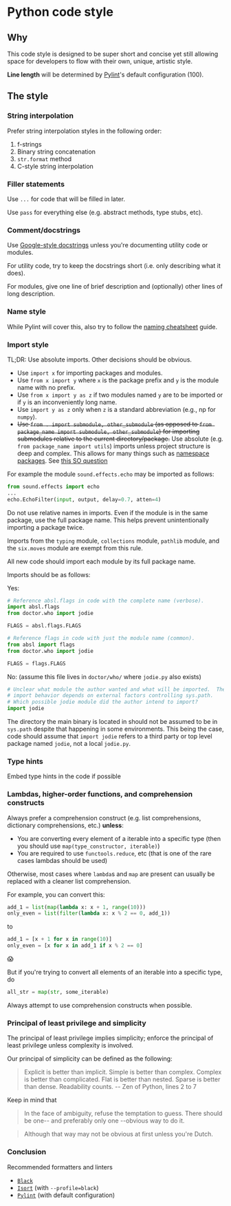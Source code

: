 # Python code style

## Why
This code style is designed to be super short and concise yet still allowing space for developers to flow with their own, unique, artistic style.

**Line length** will be determined by [Pylint][3]'s default configuration (100).

## The style

### String interpolation
Prefer string interpolation styles in the following order:

1. f-strings
2. Binary string concatenation
3. `str.format` method
4. C-style string interpolation


### Filler statements

Use `...` for code that will be filled in later.

Use `pass` for everything else (e.g. abstract methods, type stubs, etc).

### Comment/docstrings
Use [Google-style docstrings](https://google.github.io/styleguide/pyguide.html#381-docstrings) unless you're documenting utility code or modules.

For utility code, try to keep the docstrings short (i.e. only describing what it does).

For modules, give one line of brief description and (optionally) other lines of long description.

### Name style

While Pylint will cover this, also try to follow the [naming cheatsheet](https://github.com/kettanaito/naming-cheatsheet) guide.

### Import style

TL;DR: Use absolute imports. Other decisions should be obvious.

 - Use `import x` for importing packages and modules.
 - Use `from x import y` where `x` is the package prefix and `y` is the module name with no prefix.
 - Use `from x import y as z` if two modules named `y` are to be imported or if `y` is an inconveniently long name.
 - Use `import y as z` only when `z` is a standard abbreviation (e.g., np for `numpy`).
 - ~~Use `from . import submodule, other_submodule` (as opposed to `from package_name import submodule, other_submodule`) for importing submodules relative to the current directory/package.~~ Use absolute (e.g. `from package_name import utils`) imports unless project structure is deep and complex. This allows for many things such as [namespace packages](https://packaging.python.org/guides/packaging-namespace-packages/). See [this SO question](https://stackoverflow.com/questions/4209641/absolute-vs-explicit-relative-import-of-python-module)

For example the module `sound.effects.echo` may be imported as follows:

```python
from sound.effects import echo
...
echo.EchoFilter(input, output, delay=0.7, atten=4)
```

Do not use relative names in imports. Even if the module is in the same package, use the full package name. This helps prevent unintentionally importing a package twice.

Imports from the `typing` module, `collections` module, `pathlib` module, and the `six.moves` module are exempt from this rule.

All new code should import each module by its full package name.

Imports should be as follows:

Yes:
```python
# Reference absl.flags in code with the complete name (verbose).
import absl.flags
from doctor.who import jodie

FLAGS = absl.flags.FLAGS
````
```python
# Reference flags in code with just the module name (common).
from absl import flags
from doctor.who import jodie

FLAGS = flags.FLAGS
```
No: (assume this file lives in `doctor/who/` where `jodie.py` also exists)
```python
# Unclear what module the author wanted and what will be imported.  The actual
# import behavior depends on external factors controlling sys.path.
# Which possible jodie module did the author intend to import?
import jodie
```
The directory the main binary is located in should not be assumed to be in `sys.path` despite that happening in some environments. This being the case, code should assume that `import jodie` refers to a third party or top level package named `jodie`, not a local `jodie.py`.

### Type hints

Embed type hints in the code if possible

### Lambdas, higher-order functions, and comprehension constructs

Always prefer a comprehension construct (e.g. list comprehensions, dictionary comprehensions, etc.) **unless**:

 - You are converting every element of a iterable into a specific type (then you should use `map(type_constructor, iterable)`)
 - You are required to use `functools.reduce`, etc (that is one of the rare cases lambdas should be used)

Otherwise, most cases where `lambda`s and `map` are present can usually be replaced with a cleaner list comprehension.

For example, you can convert this:

```python
add_1 = list(map(lambda x: x + 1, range(10)))
only_even = list(filter(lambda x: x % 2 == 0, add_1))
```
to
```python
add_1 = [x + 1 for x in range(10)]
only_even = [x for x in add_1 if x % 2 == 0]
```
&#x1F631;

But if you're trying to convert all elements of an iterable into a specific type, do

```python
all_str = map(str, some_iterable)
```
Always attempt to use comprehension constructs when possible.

### Principal of least privilege and simplicity

The principal of least privilege implies simplicity; enforce the principal of least privilege unless complexity is involved.

Our principal of simplicity can be defined as the following:

> Explicit is better than implicit.
> Simple is better than complex.
> Complex is better than complicated.
> Flat is better than nested.
> Sparse is better than dense.
> Readability counts.
> -- Zen of Python, lines 2 to 7

Keep in mind that
> In the face of ambiguity, refuse the temptation to guess.
> There should be one-- and preferably only one --obvious way to do it.

> Although that way may not be obvious at first unless you're Dutch.

<!-- ### The little differences

 - Prefer tuples over lists (unless lists are required or in an asynchronous context).
 - Try not to catch general exceptions
-->

### Conclusion

Recommended formatters and linters

 - [`Black`][1]
 - [`Isort`][2] (with `--profile=black`)
 - [`Pylint`][3] (with default configuration)

[1]: https://github.com/psf/black
[2]: https://pycqa.github.io/isort/
[3]: https://www.pylint.org/
